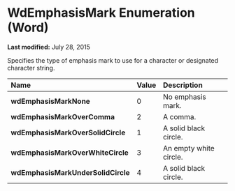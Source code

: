 
# WdEmphasisMark Enumeration (Word)

 **Last modified:** July 28, 2015

Specifies the type of emphasis mark to use for a character or designated character string.


|**Name**|**Value**|**Description**|
|:-----|:-----|:-----|
| **wdEmphasisMarkNone**|0|No emphasis mark.|
| **wdEmphasisMarkOverComma**|2|A comma.|
| **wdEmphasisMarkOverSolidCircle**|1|A solid black circle.|
| **wdEmphasisMarkOverWhiteCircle**|3|An empty white circle.|
| **wdEmphasisMarkUnderSolidCircle**|4|A solid black circle.|
